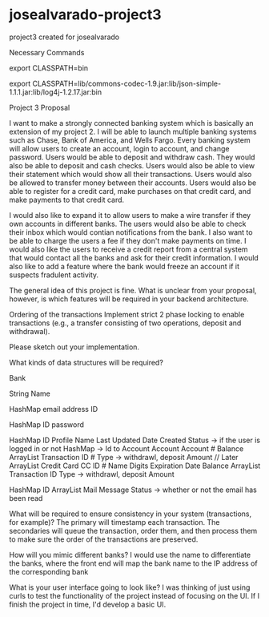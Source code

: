 josealvarado-project3
=====================

project3 created for josealvarado

Necessary Commands

export CLASSPATH=bin

export CLASSPATH=lib/commons-codec-1.9.jar:lib/json-simple-1.1.1.jar:lib/log4j-1.2.17.jar:bin

Project 3 Proposal

I want to make a strongly connected banking system which is basically an extension of my project 2. I will be able to launch multiple banking systems such as Chase, Bank of America, and Wells Fargo. Every banking system will allow users to create an account, login to account, and change password. Users would be able to deposit and withdraw cash. They would also be able to deposit and cash checks. Users would also be able to view their statement which would show all their transactions. Users would also be allowed to transfer money between their accounts. Users would also be able to register for a credit card, make purchases on that credit card, and make payments to that credit card.

I would also like to expand it to allow users to make a wire transfer if they own accounts in different banks. The users would also be able to check their inbox which would contian notifications from the bank. I also want to be able to charge the users a fee if they don't make payments on time. I would also like the users to receive a credit report from a central system that would contact all the banks and ask for their credit information. I would also like to add a feature where the bank would freeze an account if it suspects fradulent activity.

The general idea of this project is fine. What is unclear from your proposal, however, is which features will be required in your backend architecture.

Ordering of the transactions
Implement strict 2 phase locking to enable transactions (e.g., a transfer consisting of two operations, deposit and withdrawal).


Please sketch out your implementation.

What kinds of data structures will be required?

Bank

  String
    Name

  HashMap
    email address
    ID
  
  HashMap
    ID
    password
    
  HashMap
    ID
    Profile
      Name
      Last Updated
      Date Created
      Status -> if the user is logged in or not
      HashMap -> Id to Account
        Account
          Account #
          Balance
          ArrayList
            Transaction
              ID #
              Type -> withdrawl, deposit
              Amount
      // Later
      ArrayList
        Credit Card
          CC ID #
          Name
          Digits
          Expiration Date 
          Balance
          ArrayList
            Transaction
              ID
              Type -> withdrawl, deposit
              Amount
      
  HashMap
    ID
    ArrayList
      Mail
        Message
        Status -> whether or not the email has been read
        
What will be required to ensure consistency in your system (transactions, for example)?
  The primary will timestamp each transaction. The secondaries will queue the transaction, order them, and then process them to make sure the order of the transactions are preserved. 

How will you mimic different banks?
  I would use the name to differentiate the banks, where the front end will map the bank name to the IP address of the corresponding bank

What is your user interface going to look like?
  I was thinking of just using curls to test the functionality of the project instead of focusing on the UI. If I finish the project in time, I'd develop a basic UI. 
